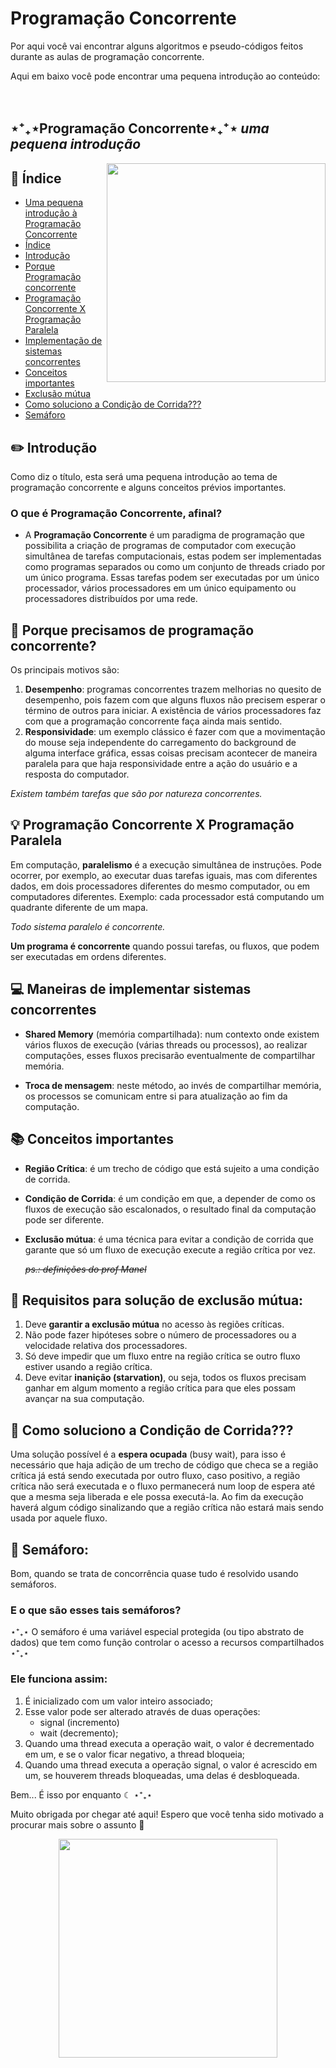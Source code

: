 # Programação Concorrente

Por aqui você vai encontrar alguns algoritmos e pseudo-códigos feitos durante as aulas de programação concorrente.

Aqui em baixo você pode encontrar uma pequena introdução ao conteúdo:
<br><br><br>

## ⋆⁺₊⋆Programação Concorrente⋆₊⁺⋆ _uma pequena introdução_

<img src="https://c.tenor.com/r2_RSuOMIwIAAAAC/whisper-of-the-heart-cartoon.gif" width="350" align="right">

## :paperclip: Índice

- [Uma pequena introdução à Programação Concorrente](#⋆⁺₊⋆programação-concorrente⋆₊⁺⋆-uma-pequena-introdução)
- [Índice](#paperclip-índice)
- [Introdução](#pencil2-introdução)
- [Porque Programação concorrente](#thinking-porque-precisamos-de-programação-concorrente)
- [Programação Concorrente X Programação Paralela](#bulb-programação-concorrente-x-programação-paralela)
- [Implementação de sistemas concorrentes](#computer-maneiras-de-implementar-sistemas-concorrentes)
- [Conceitos importantes](#books-conceitos-importantes)
- [Exclusão mútua](#bookmark_tabs-requisitos-para-solução-de-exclusão-mútua)
- [Como soluciono a Condição de Corrida???](#runner-como-soluciono-a-condição-de-corrida)
- [Semáforo](#vertical_traffic_light-semáforo)

## :pencil2: Introdução

Como diz o título, esta será uma pequena introdução ao tema de programação concorrente e alguns conceitos prévios importantes.

### O que é Programação Concorrente, afinal?

- A **Programação Concorrente** é um paradigma de programação que possibilita a criação de programas de computador com execução simultânea de tarefas computacionais, estas podem ser implementadas como programas separados ou como um conjunto de threads criado por um único programa. Essas tarefas podem ser executadas por um único processador, vários processadores em um único equipamento ou processadores distribuídos por uma rede.

## :thinking: Porque precisamos de programação concorrente?

Os principais motivos são:

1. **Desempenho**: programas concorrentes trazem melhorias no quesito de desempenho, pois fazem com que alguns fluxos não precisem esperar o término de outros para iniciar. A existência de vários processadores faz com que a programação concorrente faça ainda mais sentido.
2. **Responsividade**: um exemplo clássico é fazer com que a movimentação do mouse seja independente do carregamento do background de alguma interface gráfica, essas coisas precisam acontecer de maneira paralela para que haja responsividade entre a ação do usuário e a resposta do computador.

_Existem também tarefas que são por natureza concorrentes._

## :bulb: Programação Concorrente X Programação Paralela

Em computação, **paralelismo** é a execução simultânea de instruções. Pode ocorrer, por exemplo, ao executar duas tarefas iguais, mas com diferentes dados, em dois processadores diferentes do mesmo computador, ou em computadores diferentes.
Exemplo: cada processador está computando um quadrante diferente de um mapa.

_Todo sistema paralelo é concorrente._

**Um programa é concorrente** quando possui tarefas, ou fluxos, que podem ser executadas em ordens diferentes.

## :computer: Maneiras de implementar sistemas concorrentes

- **Shared Memory** (memória compartilhada): num contexto onde existem vários fluxos de execução (várias threads ou processos), ao realizar computações, esses fluxos precisarão eventualmente de compartilhar memória.

- **Troca de mensagem**: neste método, ao invés de compartilhar memória, os processos se comunicam entre si para atualização ao fim da computação.

## :books: Conceitos importantes

- **Região Crítica**: é um trecho de código que está sujeito a uma condição de corrida.
- **Condição de Corrida**: é um condição em que, a depender de como os fluxos de execução são escalonados, o resultado final da computação pode ser diferente.
- **Exclusão mútua**: é uma técnica para evitar a condição de corrida que garante que só um fluxo de execução execute a região crítica por vez.

  ~~_ps.: definições do prof Manel_~~

## :bookmark_tabs: Requisitos para solução de exclusão mútua:

1. Deve **garantir a exclusão mútua** no acesso às regiões críticas.
2. Não pode fazer hipóteses sobre o número de processadores ou a velocidade relativa dos processadores.
3. Só deve impedir que um fluxo entre na região crítica se outro fluxo estiver usando a região crítica.
4. Deve evitar **inanição (starvation)**, ou seja, todos os fluxos precisam ganhar em algum momento a região crítica para que eles possam avançar na sua computação.

## :runner: Como soluciono a Condição de Corrida???

Uma solução possível é a **espera ocupada** (busy wait), para isso é necessário que haja adição de um trecho de código que checa se a região crítica já está sendo executada por outro fluxo, caso positivo, a região crítica não será executada e o fluxo permanecerá num loop de espera até que a mesma seja liberada e ele possa executá-la. Ao fim da execução haverá algum código sinalizando que a região crítica não estará mais sendo usada por aquele fluxo.

## :vertical_traffic_light: Semáforo:

Bom, quando se trata de concorrência quase tudo é resolvido usando semáforos.

### E o que são esses tais semáforos?

⋆⁺₊⋆ O semáforo é uma variável especial protegida (ou tipo abstrato de dados) que tem como função controlar o acesso a recursos compartilhados ⋆⁺₊⋆

### Ele funciona assim:

1. É inicializado com um valor inteiro associado;
2. Esse valor pode ser alterado através de duas operações:
   - signal (incremento)
   - wait (decremento);
3. Quando uma thread executa a operação wait, o valor é decrementado em um, e se o valor ficar negativo, a thread bloqueia;
4. Quando uma thread executa a operação signal, o valor é acrescido em um, se houverem threads bloqueadas, uma delas é desbloqueada.

Bem... É isso por enquanto ☾ ⋆⁺₊⋆

Muito obrigada por chegar até aqui! Espero que você tenha sido motivado a procurar mais sobre o assunto 💜

<div align="center">
    <img src="https://i.pinimg.com/originals/c5/44/fa/c544fac358589c8374a588cda0a1317c.gif" width="350">
</div>
